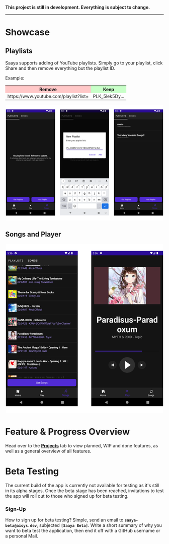 **This project is still in development. Everything is subject to change.**

<hr>

# Showcase


## Playlists

Saaya supports adding of YouTube playlists. Simply go to your playlist, click Share and then remove everything but the playlist ID.

Example:
<table style="width: 100%;">
  <tr>
    <th style="background-color: rgb(255, 200, 200);">Remove</th>
    <th style="background-color: rgb(200, 255, 200);">Keep</th>
  </tr>
  <tr>
    <td>https://www.youtube.com/playlist?list=</td>
    <td>PLK_5lek5Dy...</td>
  </tr>
</table>

<div style="text-align: center">
  <img src="https://raw.githubusercontent.com/Saaya-App/.github/main/profile/showcase/playlists_overview.png" style="width: 500px; height: auto;"/>
</div>


## Songs and Player

<div style="text-align: center">
  <img src="https://raw.githubusercontent.com/Saaya-App/.github/main/profile/showcase/songs_overview.png" style="width: 500px; height: auto;"/>
</div>


# Feature & Progress Overview

Head over to the **[Projects](https://aisys.dev/short?id=aaB)** tab to view planned, WIP and done features, as well as a general overview of all features.



# Beta Testing

The current build of the app is currently not available for testing as it's still in its alpha stages. Once the beta stage has been reached, invitations to test the app will roll out to those who signed up for beta testing.

### Sign-Up

How to sign up for beta testing? Simple, send an email to **`saaya-beta@aisys.dev`**, subjected **`[Saaya Beta]`**. Write a short summary of why you want to beta test the application, then end it off with a GitHub username or a personal Mail.
